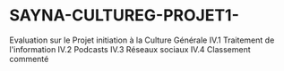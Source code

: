 # SAYNA-CULTUREG-PROJET1-
Evaluation sur le Projet initiation à la Culture Générale
IV.1 Traitement de l'information
IV.2 Podcasts
IV.3 Réseaux sociaux
IV.4 Classement commenté
